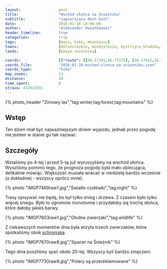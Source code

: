 ```yaml
---
layout:                 post
title:                  "Wschód słońca na Śnieżniku"
subtitle:               "zapierająca dech biel"
date:                   2016-01-16 18:00:00
author:                 "Aleksander Kwiatkowski"
header_timeline:        true
categories:             trip
tags:                   [main, hike, mountains]
towns:                  [dolnoslaskie, miedzylesie, bystrzyca_klodzka, stronie_slaskie]
lands:                  [masyw_snieznika]

coords:                 [{"route": [[50.17291,16.77375], [50.17412,16.77671], [50.17673,16.77559], [50.17926,16.78177], [50.17885,16.79207], [50.18225,16.79254], [50.18302,16.79121], [50.18970,16.80194], [50.19171,16.80237], [50.19212,16.80580], [50.19459,16.81065], [50.19687,16.81392], [50.19487,16.81855], [50.19690,16.82353], [50.20168,16.83318], [50.20775,16.83258], [50.20396,16.83881], [50.20750,16.84760]], "type": "hike"}]
coords_file:            "2016-01-16-wschod-slonca-na-sniezniku.json"
coords_type:            "hike"
map_zooms:              13
distance:               20
time_spent:             8
strava: 472921031
---
```


[wiki-schronisko]:       https://pl.wikipedia.org/wiki/Schronisko_PTTK_%E2%80%9ENa_%C5%9Anie%C5%BCniku%E2%80%9D

{% photo_header "Zimowy las","tag:winter,tag:forest,tag:mountains" %}

Wstęp
-----

Ten dzień miał być najważniejszym dniem wyjazdu, jednak przez pogodę nie jestem
w stanie go tak nazwać.

Szczegóły
---------

Wstaliśmy po 4-tej i przed 5-tą już wyruszyliśmy na wschód słońca. Wyszliśmy
pomimo tego, że prognoza pogody była mało obiecująca, delikatnie mówiąc. Większość
musiała wracać w niedzielę bardzo wcześnie (a dokładniej - wszyscy oprócz mnie).

{% photo "IMGP7469raw1.jpg","Światło czołówki","tag:night" %}

Trasy opisywać nie będę, bo był tylko śnieg i drzewa. Z czasem było tylko więcej śniegu.
Było to ogromnie monotonne i przydałoby się trochę słońca, które dałoby jakieś
barwy.

{% photo "IMGP7603raw1.jpg","Głodne zwierzaki","tag:wildlife" %}

Z ciekawszych momentów dnia była wizyta trzech zwierzaków, które spotkaliśmy obok
[schroniska][wiki-schronisko].

{% photo "IMGP7670raw8.jpg","Spacer na Śnieżnik" %}

Tego dnia poszliśmy spać około 20-tej. Wszyscy byli bardzo zmęczeni.

{% photo "IMGP7730raw8.jpg","Polary są przereklamowane" %}
